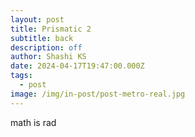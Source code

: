 ```yaml
---
layout: post
title: Prismatic 2
subtitle: back
description: off
author: Shashi KS
date: 2024-04-17T19:47:00.000Z
tags:
  - post
image: /img/in-post/post-metro-real.jpg
---
```

math is rad
